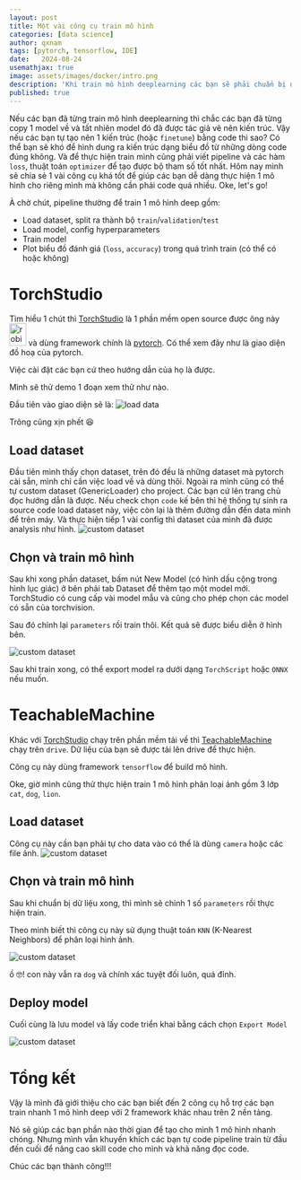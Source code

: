 ```yaml
---
layout: post
title: Một vài công cụ train mô hình
categories: [data science]
author: qxnam
tags: [pytorch, tensorflow, IDE]
date:   2024-08-24
usemathjax: true
image: assets/images/docker/intro.png
description: 'Khi train mô hình deeplearning các bạn sẽ phải chuẩn bị dữ liệu và xây dựng mô hình, bài viết này mình sẽ chia sẻ 1 vài công cụ hữu ích giúp bạn tiết kiệm thời gian và dễ dàng train mô hình.'
published: true
---
```


Nếu các bạn đã từng train mô hình deeplearning thì chắc các bạn đã từng copy $1$ model về và tất nhiên model đó đã được tác giả vẽ nên kiến trúc. Vậy nếu các bạn tự tạo nên $1$ kiến trúc (hoặc `finetune`) bằng code thì sao? Có thể bạn sẽ khó để hình dung ra kiến trúc dạng biểu đồ từ những dòng code đúng không. Và để thực hiện train mình cũng phải viết pipeline và các hàm `loss`, thuật toán `optimizer` để tạo được bộ tham số tốt nhất. Hôm nay mình sẽ chia sẻ $1$ vài công cụ khá tốt để giúp các bạn dễ dàng thực hiện $1$ mô hình cho riêng mình mà không cần phải code quá nhiều. Oke, let's go!

À chờ chút, pipeline thường để train $1$ mô hình deep gồm:
- Load dataset, split ra thành bộ `train`/`validation`/`test`
- Load model, config hyperparameters
- Train model
- Plot biểu đồ đánh giá (`loss`, `accuracy`) trong quá trình train (có thể có hoặc không)

# TorchStudio
<a id="torch_studio"></a>

Tìm hiểu $1$ chút thì <a href="https://www.torchstudio.ai/">TorchStudio</a> là $1$ phần mềm open source được ông này <img src="/assets/tool_deep/photo_robin_lobel.jpg" alt="robin lobel" width="30" height="40
"> và dùng framework chính là <a href="https://pytorch.org/">pytorch</a>. Có thể xem đây như là giao diện đồ hoạ của pytorch.

Việc cài đặt các bạn cứ theo hướng dẫn của họ là được.

Mình sẽ thử demo $1$ đoạn xem thử như nào.

Đầu tiên vào giao diện sẽ là:
![load data](/assets/tool_deep/first.png)

Trông cũng xịn phết 😆

## Load dataset
<a id="load_dataset"></a>

Đầu tiên mình thấy chọn dataset, trên đó đều là những dataset mà pytorch cài sẵn, mình chỉ cần việc load về và dùng thôi. Ngoài ra mình cũng có thể tự custom dataset (GenericLoader) cho project. Các bạn cứ lên trang chủ đọc hướng dẫn là được. Nếu check chọn `code` kế bên thì hệ thống tự sinh ra source code load dataset này, việc còn lại là thêm đường dẫn đến data mình để trên máy. Và thực hiện tiếp 1 vài config thì dataset của mình đã được analysis như hình.
![custom dataset](/assets/tool_deep/load_data.png)

## Chọn và train mô hình
<a id="train"></a>

Sau khi xong phần dataset, bấm nút New Model (có hình dấu cộng trong hình lục giác) ở bên phải tab Dataset để thêm tạo một model mới.
TorchStudio có cung cấp vài model mẫu và cũng cho phép chọn các model có sẵn của torchvision.

Sau đó chỉnh lại `parameters` rồi train thôi. Kết quả sẽ được biểu diễn ở hình bên.

![custom dataset](/assets/tool_deep/train.png)

Sau khi train xong, có thể export model ra dưới dạng `TorchScript` hoặc `ONNX` nếu muốn.

# TeachableMachine

<a id="teachable_machine"></a>

Khác với <a href="https://www.torchstudio.ai/">TorchStudio</a> chạy trên phần mềm tải về thì <a href="https://teachablemachine.withgoogle.com/train">TeachableMachine</a> chạy trên `drive`. Dữ liệu của bạn sẽ được tải lên drive để thực hiện.

Công cụ này dùng framework `tensorflow` để build mô hình.

Oke, giờ mình cũng thử thực hiện train 1 mô hình phân loại ảnh gồm 3 lớp `cat`, `dog`, `lion`.

## Load dataset
<a id="load_dataset_teach"></a>
Công cụ này cần bạn phải tự cho data vào có thể là dùng `camera` hoặc các file ảnh.
![custom dataset](/assets/tool_deep/teachable_load.png)

## Chọn và train mô hình
<a id="train_teach"></a>
Sau khi chuẩn bị dữ liệu xong, thì mình sẽ chỉnh 1 số `parameters` rồi thực hiện train.

Theo mình biết thì công cụ này sử dụng thuật
toán `KNN` (K-Nearest Neighbors) để
phân loại hình ảnh.

![custom dataset](/assets/tool_deep/train_teach.png)

ồ 🤓! con này vẫn ra `dog` và chính xác tuyệt đối luôn, quá đỉnh.

## Deploy model
<a id="save_teach"></a>
Cuối cùng là lưu model và lấy code triển khai bằng cách chọn `Export Model`

![custom dataset](/assets/tool_deep/save_teach.png)

#  Tổng kết

Vậy là mình đã giới thiệu cho các bạn biết đến $2$ công cụ hỗ trợ các bạn train nhanh $1$ mô hình deep với $2$ framework khác nhau trên $2$ nền tảng. 

Nó sẽ giúp các bạn phần nào thời gian để tạo cho mình $1$ mô hình nhanh chóng. Nhưng mình vẫn khuyến khích các bạn tự code pipeline train từ đầu đến cuối để nâng cao skill code cho mình và khả năng đọc code.

Chúc các bạn thành công!!!